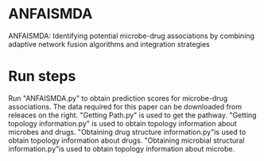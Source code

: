 # ANFAISMDA
ANFAISMDA: Identifying potential microbe-drug associations by combining adaptive network fusion algorithms and integration strategies
# Run steps
Run "ANFAISMDA.py" to obtain prediction scores for microbe-drug associations.
The data required for this paper can be downloaded from releaces on the right.
"Getting Path.py" is used to get the pathway.
"Getting topology information.py" is used to obtain topology information about microbes and drugs.
"Obtaining drug structure information.py"is used to obtain topology information about drugs.
"Obtaining microbial structural information.py"is used to obtain topology information about microbe.
